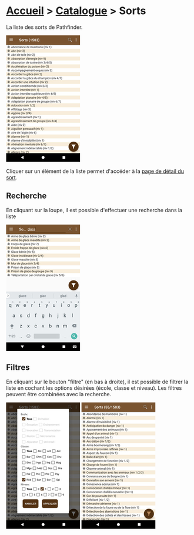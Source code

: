 # [Accueil](../README.md) > [Catalogue](../navigation/README.md) > Sorts

La liste des sorts de Pathfinder.

<a href="../../images/catalog/spells-list.png"><img src="../../images/catalog/spells-list_small.jpg" title="Liste de sorts"/></a>

Cliquer sur un élément de la liste permet d'accéder à la [page de détail du sort](spell-details.md).

## Recherche

En cliquant sur la loupe, il est possible d'effectuer une recherche dans la liste 

<a href="../../images/catalog/spells-search.png"><img src="../../images/catalog/spells-search_small.jpg" title="Recherche de compétences"/></a>

## Filtres

En cliquant sur le bouton "filtre" (en bas à droite), il est possible de filtrer la liste en 
cochant les options désirées (école, classe et niveau). Les filtres peuvent être combinées avec
la recherche.

<a href="../../images/catalog/spells-filter.png"><img src="../../images/catalog/spells-filter_small.jpg"/></a>
<a href="../../images/catalog/spells-list-filtered.png"><img src="../../images/catalog/spells-list-filtered_small.jpg"/></a>